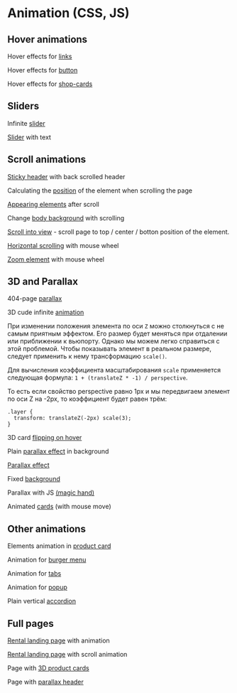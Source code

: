 # Animation (CSS, JS)

## Hover animations

Hover effects for [links](https://norzserge.github.io/animation/links/index.html)

Hover effects for [button](https://norzserge.github.io/animation/buttons/index.html) 

Hover effects for [shop-cards](https://norzserge.github.io/animation/shop-cards/index.html)

## Sliders

Infinite [slider](https://norzserge.github.io/animation/infinite-slider/index.html)

[Slider](https://norzserge.github.io/animation/slider-with-text/index.html) with text

## Scroll animations

[Sticky header](https://norzserge.github.io/animation/sticky-header/index.html)
 with back scrolled header 

Calculating the [position](https://norzserge.github.io/animation/check-box-status-after-scroll/index.html) of the element when scrolling the page

[Appearing elements](https://norzserge.github.io/animation/appear-elements-after-scroll/index.html) after scroll

Change [body background](https://norzserge.github.io/animation/change-bg-with-scroll/index.html) with scrolling

[Scroll into view](https://norzserge.github.io/animation/scroll-into-view/index.html) - scroll page to top / center / botton position of the element.

[Horizontal scrolling](https://norzserge.github.io/animation/horizontal-scrolling-with-wheel/index.html) with mouse wheel

[Zoom element](https://norzserge.github.io/animation/zoom-with-wheel/index.html) with mouse wheel

## 3D and Parallax

404-page [parallax](https://norzserge.github.io/animation/404-parallax/index.html)

3D cude infinite [animation](https://norzserge.github.io/animation/3D-cude/index.html)

При изменении положения элемента по оси `Z` можно столкнуться с не самым приятным эффектом. Его размер будет меняться при отдалении или приближении к вьюпорту. Однако мы можем легко справиться с этой проблемой. Чтобы показывать элемент в реальном размере, следует применить к нему трансформацию `scale()`.

Для вычисления коэффициента масштабирования `scale` применяется следующая формула: `1 + (translateZ * -1) / perspective`.

То есть если свойство perspective равно 1px и мы передвигаем элемент по оси Z на -2px, то коэффициент будет равен трём:
```
.layer {
  transform: translateZ(-2px) scale(3);
}
```
3D card [flipping on hover](https://norzserge.github.io/animation/backflip-3d-hover-card/index.html)

Plain [parallax effect](https://norzserge.github.io/animation/plain-parallax/index.html) in background

[Parallax effect](https://norzserge.github.io/animation/parallax/index.html)

Fixed [background](https://norzserge.github.io/animation/fixed-bg/index.html)

Parallax with JS [(magic hand)](https://norzserge.github.io/animation/magic-hand/index.html)

Animated [cards](https://norzserge.github.io/animation/animated-cards/index.html) (with mouse move)

## Other animations

Elements animation in [product card](https://norzserge.github.io/animation/product-card/index.html)

Animation for [burger menu](https://norzserge.github.io/animation/burger-menu/index.html)

Animation for [tabs](https://norzserge.github.io/animation/tabs/index.html)

Animation for [popup](https://norzserge.github.io/animation/popup/index.html)

Plain vertical [accordion](https://norzserge.github.io/animation/accordion/index.html)

## Full pages
[Rental landing page](https://norzserge.github.io/animation/rental-page-with-animations/index.html) with animation

[Rental landing page](https://norzserge.github.io/animation/rental-page-with-scroll-animations/index.html) with scroll animation

Page with [3D product cards](https://norzserge.github.io/animation/3D-cards/index.html)

Page with [parallax header](https://norzserge.github.io/animation/parallax-page/index.html)
